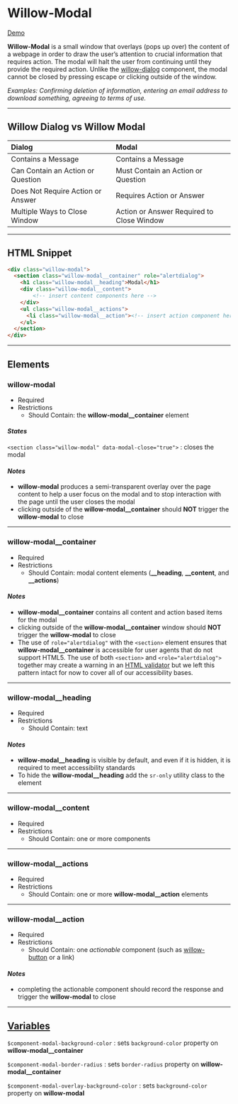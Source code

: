 # **Willow-Modal**

[Demo](https://unumux.github.io/willow-testing-site/components/modal.html)

**Willow-Modal** is a small window that overlays (pops up over) the content of a webpage in order to draw the user’s attention to crucial information that requires action. The modal will halt the user from continuing until they provide the required action. Unlike the [willow-dialog](../dialog) component, the modal cannot be closed by pressing escape or clicking outside of the window.

_Examples: Confirming deletion of information, entering an email address to download something, agreeing to terms of use._

---

## Willow Dialog vs Willow Modal

|           Dialog                  |      |               Modal                       |
|:----------------------------------|:----:|:------------------------------------------|
|         Contains a Message        |      |     Contains a Message                    |
| Can Contain an Action or Question |      |   Must Contain an Action or Question      |
|Does Not Require Action or Answer  |      |     Requires Action or Answer             |
|    Multiple Ways to Close Window  |      | Action or Answer Required to Close Window |

---

## HTML Snippet

```html
<div class="willow-modal">
  <section class="willow-modal__container" role="alertdialog">
    <h1 class="willow-modal__heading">Modal</h1>
    <div class="willow-modal__content">
        <!-- insert content components here -->
    </div>
    <ul class="willow-modal__actions">
      <li class="willow-modal__action"><!-- insert action component here --></li>
    </ul>
  </section>
</div>
```

---

## Elements

### willow-modal

- Required
- Restrictions
  - Should Contain: the **willow-modal__container** element

#### _States_

`<section class="willow-modal" data-modal-close="true">` : closes the modal

#### _Notes_

- **willow-modal** produces a semi-transparent overlay over the page content to help a user focus on the modal and to stop interaction with the page  until the user closes the modal
- clicking outside of the **willow-modal__container** should **NOT** trigger the **willow-modal** to close

---

### willow-modal__container

- Required
- Restrictions
  - Should Contain: modal content elements (**__heading**, **__content**, and **__actions**)

#### _Notes_

- **willow-modal__container** contains all content and action based items for the modal
- clicking outside of the **willow-modal__container** window should **NOT** trigger the **willow-modal** to close
- The use of `role="alertdialog"` with the `<section>` element ensures that **willow-modal__container** is accessible for user agents that do not support HTML5. The use of both `<section>` and `<role="alertdialog">` together may create a warning in an [HTML validator](https://validator.w3.org/) but we left this pattern intact for now to cover all of our accessibility bases.

---

### willow-modal__heading

- Required
- Restrictions
  - Should Contain: text

#### _Notes_

- **willow-modal__heading** is visible by default, and even if it is hidden, it is required to meet accessibility standards
- To hide the **willow-modal__heading** add the `sr-only` utility class to the element

---

### willow-modal__content

- Required
- Restrictions
  - Should Contain: one or more components

---

### willow-modal__actions

- Required
- Restrictions
  - Should Contain: one or more **willow-modal__action** elements

---

### willow-modal__action

- Required
- Restrictions
  - Should Contain: one _actionable_ component (such as [willow-button](../button) or a link)

#### _Notes_

- completing the actionable component should record the response and trigger the **willow-modal** to close

---

## [Variables](./styles/_default-variables.scss)

`$component-modal-background-color` : sets `background-color` property on **willow-modal__container**

`$component-modal-border-radius` : sets `border-radius` property on **willow-modal__container**

`$component-modal-overlay-background-color` : sets `background-color` property on **willow-modal**
